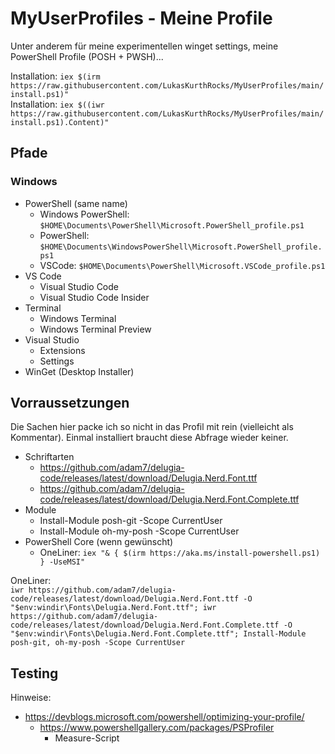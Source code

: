 # MyUserProfiles - Meine Profile

Unter anderem für meine experimentellen winget settings, meine PowerShell Profile (POSH + PWSH)...

Installation: `iex $(irm https://raw.githubusercontent.com/LukasKurthRocks/MyUserProfiles/main/install.ps1)"`\
Installation: `iex $((iwr https://raw.githubusercontent.com/LukasKurthRocks/MyUserProfiles/main/install.ps1).Content)"`

## Pfade
### Windows

- PowerShell (same name)
    - Windows PowerShell: `$HOME\Documents\PowerShell\Microsoft.PowerShell_profile.ps1`
    - PowerShell: `$HOME\Documents\WindowsPowerShell\Microsoft.PowerShell_profile.ps1`
    - VSCode: `$HOME\Documents\PowerShell\Microsoft.VSCode_profile.ps1`
- VS Code
    - Visual Studio Code
    - Visual Studio Code Insider
- Terminal
    - Windows Terminal
    - Windows Terminal Preview
- Visual Studio
    - Extensions
    - Settings
- WinGet (Desktop Installer)

## Vorraussetzungen
Die Sachen hier packe ich so nicht in das Profil mit rein (vielleicht als Kommentar). Einmal installiert braucht diese Abfrage wieder keiner.

- Schriftarten
    - https://github.com/adam7/delugia-code/releases/latest/download/Delugia.Nerd.Font.ttf
    - https://github.com/adam7/delugia-code/releases/latest/download/Delugia.Nerd.Font.Complete.ttf
- Module
    - Install-Module posh-git -Scope CurrentUser
    - Install-Module oh-my-posh -Scope CurrentUser
- PowerShell Core (wenn gewünscht)
    - OneLiner: `iex "& { $(irm https://aka.ms/install-powershell.ps1) } -UseMSI"`

OneLiner:\
`iwr https://github.com/adam7/delugia-code/releases/latest/download/Delugia.Nerd.Font.ttf -O "$env:windir\Fonts\Delugia.Nerd.Font.ttf"; iwr https://github.com/adam7/delugia-code/releases/latest/download/Delugia.Nerd.Font.Complete.ttf -O "$env:windir\Fonts\Delugia.Nerd.Font.Complete.ttf"; Install-Module posh-git, oh-my-posh -Scope CurrentUser`

## Testing
Hinweise:

- https://devblogs.microsoft.com/powershell/optimizing-your-profile/
    - https://www.powershellgallery.com/packages/PSProfiler
        - Measure-Script
